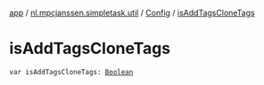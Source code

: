 [app](../../index.md) / [nl.mpcjanssen.simpletask.util](../index.md) / [Config](index.md) / [isAddTagsCloneTags](.)

# isAddTagsCloneTags

`var isAddTagsCloneTags: `[`Boolean`](https://kotlinlang.org/api/latest/jvm/stdlib/kotlin/-boolean/index.html)